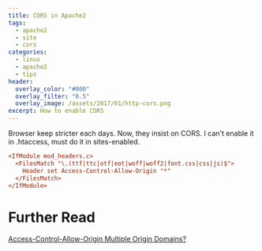 ```yaml
---
title: CORS in Apache2
tags:
  - apache2
  - site
  - cors
categories:
  - linux
  - apache2
  - tips
header:
  overlay_color: "#000"
  overlay_filter: "0.5"
  overlay_image: /assets/2017/01/http-cors.png
excerpt: How to enable CORS
---
```

Browser keep stricter each days. Now, they insist on CORS. I can't enable it in  .htaccess, must do it in sites-enabled.

```ini
<IfModule mod_headers.c>
  <FilesMatch "\.(ttf|ttc|otf|eot|woff|woff2|font.css|css|js)$">
    Header set Access-Control-Allow-Origin "*"
  </FilesMatch>
</IfModule>
```

# Further Read

[Access-Control-Allow-Origin Multiple Origin Domains?](http://stackoverflow.com/questions/1653308/access-control-allow-origin-multiple-origin-domains)

